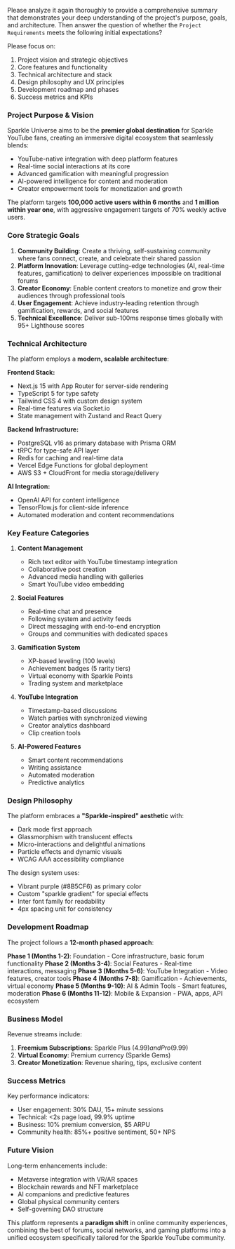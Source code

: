 Please analyze it again thoroughly to provide a comprehensive summary that demonstrates your deep understanding of the project's purpose, goals, and architecture. Then answer the question of whether the `Project Requirements` meets the following initial expectations?

Please focus on:
1. Project vision and strategic objectives
2. Core features and functionality
3. Technical architecture and stack
4. Design philosophy and UX principles
5. Development roadmap and phases
6. Success metrics and KPIs

### **Project Purpose & Vision**

Sparkle Universe aims to be the **premier global destination** for Sparkle YouTube fans, creating an immersive digital ecosystem that seamlessly blends:
- YouTube-native integration with deep platform features
- Real-time social interactions at its core
- Advanced gamification with meaningful progression
- AI-powered intelligence for content and moderation
- Creator empowerment tools for monetization and growth

The platform targets **100,000 active users within 6 months** and **1 million within year one**, with aggressive engagement targets of 70% weekly active users.

### **Core Strategic Goals**

1. **Community Building**: Create a thriving, self-sustaining community where fans connect, create, and celebrate their shared passion
2. **Platform Innovation**: Leverage cutting-edge technologies (AI, real-time features, gamification) to deliver experiences impossible on traditional forums
3. **Creator Economy**: Enable content creators to monetize and grow their audiences through professional tools
4. **User Engagement**: Achieve industry-leading retention through gamification, rewards, and social features
5. **Technical Excellence**: Deliver sub-100ms response times globally with 95+ Lighthouse scores

### **Technical Architecture**

The platform employs a **modern, scalable architecture**:

**Frontend Stack:**
- Next.js 15 with App Router for server-side rendering
- TypeScript 5 for type safety
- Tailwind CSS 4 with custom design system
- Real-time features via Socket.io
- State management with Zustand and React Query

**Backend Infrastructure:**
- PostgreSQL v16 as primary database with Prisma ORM
- tRPC for type-safe API layer
- Redis for caching and real-time data
- Vercel Edge Functions for global deployment
- AWS S3 + CloudFront for media storage/delivery

**AI Integration:**
- OpenAI API for content intelligence
- TensorFlow.js for client-side inference
- Automated moderation and content recommendations

### **Key Feature Categories**

1. **Content Management**
   - Rich text editor with YouTube timestamp integration
   - Collaborative post creation
   - Advanced media handling with galleries
   - Smart YouTube video embedding

2. **Social Features**
   - Real-time chat and presence
   - Following system and activity feeds
   - Direct messaging with end-to-end encryption
   - Groups and communities with dedicated spaces

3. **Gamification System**
   - XP-based leveling (100 levels)
   - Achievement badges (5 rarity tiers)
   - Virtual economy with Sparkle Points
   - Trading system and marketplace

4. **YouTube Integration**
   - Timestamp-based discussions
   - Watch parties with synchronized viewing
   - Creator analytics dashboard
   - Clip creation tools

5. **AI-Powered Features**
   - Smart content recommendations
   - Writing assistance
   - Automated moderation
   - Predictive analytics

### **Design Philosophy**

The platform embraces a **"Sparkle-inspired" aesthetic** with:
- Dark mode first approach
- Glassmorphism with translucent effects
- Micro-interactions and delightful animations
- Particle effects and dynamic visuals
- WCAG AAA accessibility compliance

The design system uses:
- Vibrant purple (#8B5CF6) as primary color
- Custom "sparkle gradient" for special effects
- Inter font family for readability
- 4px spacing unit for consistency

### **Development Roadmap**

The project follows a **12-month phased approach**:

**Phase 1 (Months 1-2)**: Foundation - Core infrastructure, basic forum functionality
**Phase 2 (Months 3-4)**: Social Features - Real-time interactions, messaging
**Phase 3 (Months 5-6)**: YouTube Integration - Video features, creator tools
**Phase 4 (Months 7-8)**: Gamification - Achievements, virtual economy
**Phase 5 (Months 9-10)**: AI & Admin Tools - Smart features, moderation
**Phase 6 (Months 11-12)**: Mobile & Expansion - PWA, apps, API ecosystem

### **Business Model**

Revenue streams include:
1. **Freemium Subscriptions**: Sparkle Plus ($4.99) and Pro ($9.99)
2. **Virtual Economy**: Premium currency (Sparkle Gems)
3. **Creator Monetization**: Revenue sharing, tips, exclusive content

### **Success Metrics**

Key performance indicators:
- User engagement: 30% DAU, 15+ minute sessions
- Technical: <2s page load, 99.9% uptime
- Business: 10% premium conversion, $5 ARPU
- Community health: 85%+ positive sentiment, 50+ NPS

### **Future Vision**

Long-term enhancements include:
- Metaverse integration with VR/AR spaces
- Blockchain rewards and NFT marketplace
- AI companions and predictive features
- Global physical community centers
- Self-governing DAO structure

This platform represents a **paradigm shift** in online community experiences, combining the best of forums, social networks, and gaming platforms into a unified ecosystem specifically tailored for the Sparkle YouTube community.
